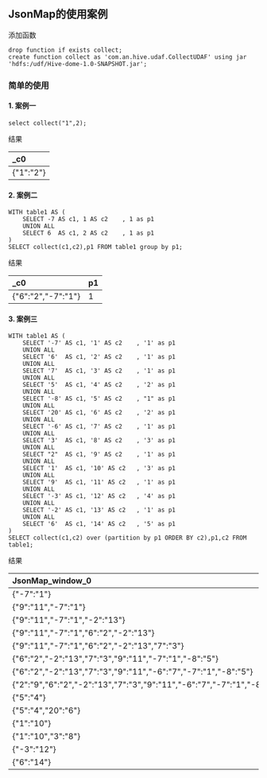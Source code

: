 ## JsonMap的使用案例
添加函数
```sparksql
drop function if exists collect;
create function collect as 'com.an.hive.udaf.CollectUDAF' using jar 'hdfs:/udf/Hive-dome-1.0-SNAPSHOT.jar';
```
### 简单的使用
#### 1. 案例一
```sparksql
select collect("1",2);

```
结果

| \_c0 |
| :--- |
| {"1":"2"} |

#### 2. 案例二
```sparksql
WITH table1 AS (
    SELECT -7 AS c1, 1 AS c2    , 1 as p1
    UNION ALL
    SELECT 6  AS c1, 2 AS c2    , 1 as p1
)
SELECT collect(c1,c2),p1 FROM table1 group by p1;
```
结果

| \_c0 | p1 |
| :--- | :--- |
| {"6":"2","-7":"1"} | 1 |

#### 3. 案例三
```sparksql
WITH table1 AS (
    SELECT '-7' AS c1, '1' AS c2    , '1' as p1
    UNION ALL
    SELECT '6'  AS c1, '2' AS c2    , '1' as p1
    UNION ALL
    SELECT '7'  AS c1, '3' AS c2    , '1' as p1
    UNION ALL
    SELECT '5'  AS c1, '4' AS c2    , '2' as p1
    UNION ALL
    SELECT '-8' AS c1, '5' AS c2    , "1" as p1
    UNION ALL
    SELECT '20' AS c1, '6' AS c2    , '2' as p1
    UNION ALL
    SELECT '-6' AS c1, '7' AS c2    , '1' as p1
    UNION ALL
    SELECT '3'  AS c1, '8' AS c2    , '3' as p1
    UNION ALL
    SELECT "2"  AS c1, '9' AS c2    , '1' as p1
    UNION ALL
    SELECT '1'  AS c1, '10' AS c2   , '3' as p1
    UNION ALL
    SELECT '9'  AS c1, '11' AS c2   , '1' as p1
    UNION ALL
    SELECT '-3' AS c1, '12' AS c2   , '4' as p1
    UNION ALL
    SELECT '-2' AS c1, '13' AS c2   , '1' as p1
    UNION ALL
    SELECT '6'  AS c1, '14' AS c2   , '5' as p1
)
SELECT collect(c1,c2) over (partition by p1 ORDER BY c2),p1,c2 FROM table1;
```
结果

| JsonMap\_window\_0 | p1 |
| :--- | :--- |
| {"-7":"1"} | 1 |
| {"9":"11","-7":"1"} | 1 |
| {"9":"11","-7":"1","-2":"13"} | 1 |
| {"9":"11","-7":"1","6":"2","-2":"13"} | 1 |
| {"9":"11","-7":"1","6":"2","-2":"13","7":"3"} | 1 |
| {"6":"2","-2":"13","7":"3","9":"11","-7":"1","-8":"5"} | 1 |
| {"6":"2","-2":"13","7":"3","9":"11","-6":"7","-7":"1","-8":"5"} | 1 |
| {"2":"9","6":"2","-2":"13","7":"3","9":"11","-6":"7","-7":"1","-8":"5"} | 1 |
| {"5":"4"} | 2 |
| {"5":"4","20":"6"} | 2 |
| {"1":"10"} | 3 |
| {"1":"10","3":"8"} | 3 |
| {"-3":"12"} | 4 |
| {"6":"14"} | 5 |



